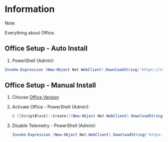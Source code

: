 # Information

> [!NOTE]
> Everything about Office.

## Office Setup - Auto Install

1. PowerShell (Admin):

```powershell
Invoke-Expression (New-Object Net.WebClient).DownloadString('https://raw.githubusercontent.com/ByKsTv/Everything/main/Windows/Office/Download.ps1')

```

## Office Setup - Manual Install

1. Choose [Office Version](https://gravesoft.dev/download_windows_office/office_c2r_links/#english-en-us)
1. Activate Office - PowerShell (Admin):

   ```powershell
   & ([ScriptBlock]::Create(((New-Object Net.WebClient).DownloadString('https://massgrave.dev/get')))) /Ohook

   ```

1. Disable Telemetry - PowerShell (Admin):

   ```powershell
   Invoke-Expression (New-Object Net.WebClient).DownloadString('https://raw.githubusercontent.com/ByKsTv/Everything/main/Windows/Office/Disable_Telemetry.ps1')

   ```
